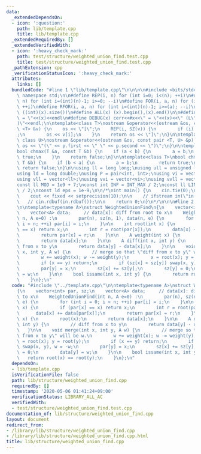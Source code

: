 ```yaml
---
data:
  _extendedDependsOn:
  - icon: ':question:'
    path: lib/template.cpp
    title: lib/template.cpp
  _extendedRequiredBy: []
  _extendedVerifiedWith:
  - icon: ':heavy_check_mark:'
    path: test/structure/weighted_union_find.test.cpp
    title: test/structure/weighted_union_find.test.cpp
  _pathExtension: cpp
  _verificationStatusIcon: ':heavy_check_mark:'
  attributes:
    links: []
  bundledCode: "#line 1 \"lib/template.cpp\"\n\n\n\n#include <bits/stdc++.h>\n\nusing\
    \ namespace std;\n\n#define REP(i, n) for (int i=0; i<(n); ++i)\n#define RREP(i,\
    \ n) for (int i=(int)(n)-1; i>=0; --i)\n#define FOR(i, a, n) for (int i=(a); i<(n);\
    \ ++i)\n#define RFOR(i, a, n) for (int i=(int)(n)-1; i>=(a); --i)\n\n#define SZ(x)\
    \ ((int)(x).size())\n#define ALL(x) (x).begin(),(x).end()\n\n#define DUMP(x) cerr<<#x<<\"\
    \ = \"<<(x)<<endl\n#define DEBUG(x) cerr<<#x<<\" = \"<<(x)<<\" (L\"<<__LINE__<<\"\
    )\"<<endl;\n\ntemplate<class T>\nostream &operator<<(ostream &os, const vector\
    \ <T> &v) {\n    os << \"[\";\n    REP(i, SZ(v)) {\n        if (i) os << \", \"\
    ;\n        os << v[i];\n    }\n    return os << \"]\";\n}\n\ntemplate<class T,\
    \ class U>\nostream &operator<<(ostream &os, const pair <T, U> &p) {\n    return\
    \ os << \"(\" << p.first << \" \" << p.second << \")\";\n}\n\ntemplate<class T>\n\
    bool chmax(T &a, const T &b) {\n    if (a < b) {\n        a = b;\n        return\
    \ true;\n    }\n    return false;\n}\n\ntemplate<class T>\nbool chmin(T &a, const\
    \ T &b) {\n    if (b < a) {\n        a = b;\n        return true;\n    }\n   \
    \ return false;\n}\n\nusing ll = long long;\nusing ull = unsigned long long;\n\
    using ld = long double;\nusing P = pair<int, int>;\nusing vi = vector<int>;\n\
    using vll = vector<ll>;\nusing vvi = vector<vi>;\nusing vvll = vector<vll>;\n\n\
    const ll MOD = 1e9 + 7;\nconst int INF = INT_MAX / 2;\nconst ll LINF = LLONG_MAX\
    \ / 2;\nconst ld eps = 1e-9;\n\n/*\nint main() {\n    cin.tie(0);\n    ios::sync_with_stdio(false);\n\
    \    cout << fixed << setprecision(10);\n\n    // ifstream in(\"in.txt\");\n \
    \   // cin.rdbuf(in.rdbuf());\n\n    return 0;\n}\n*/\n\n\n#line 2 \"lib/structure/weighted_union_find.cpp\"\
    \n\ntemplate<typename A>\nstruct WeightedUnionFind\n{\n    vector<int> par, sz;\n\
    \    vector<A> data;     // data[x]: diff from root to x\n    WeightedUnionFind(int\
    \ n, A e=0) :\n        par(n), sz(n, 1), data(n, e) {\n        for (int i = 0;\
    \ i < n; ++i) par[i] = i;\n    }\n\n    int root(int x) {\n        if (par[x]\
    \ == x) return x;\n        int r = root(par[x]);\n        data[x] += data[par[x]];\n\
    \        return par[x] = r;\n    }\n\n    A weight(int x) {\n        root(x);\n\
    \        return data[x];\n    }\n\n    A diff(int x, int y) {\n        // diff\
    \ from x to y\n        return data[y] - data[x];\n    }\n\n    void merge(int\
    \ x, int y, A w) {\n        // merge so that \"diff from x to y\" will be w.\n\
    \        w += weight(x); w -= weight(y);\n        x = root(x); y = root(y);\n\
    \        if (x == y) return;\n        if (sz[x] < sz[y]) swap(x, y), w = -w;\n\
    \        par[y] = x;\n        sz[x] += sz[y];\n        sz[y] = 0;\n        data[y]\
    \ = w;\n    }\n\n    bool issame(int x, int y) {\n        return root(x) == root(y);\n\
    \    }\n};\n"
  code: "#include \"../template.cpp\"\n\ntemplate<typename A>\nstruct WeightedUnionFind\n\
    {\n    vector<int> par, sz;\n    vector<A> data;     // data[x]: diff from root\
    \ to x\n    WeightedUnionFind(int n, A e=0) :\n        par(n), sz(n, 1), data(n,\
    \ e) {\n        for (int i = 0; i < n; ++i) par[i] = i;\n    }\n\n    int root(int\
    \ x) {\n        if (par[x] == x) return x;\n        int r = root(par[x]);\n  \
    \      data[x] += data[par[x]];\n        return par[x] = r;\n    }\n\n    A weight(int\
    \ x) {\n        root(x);\n        return data[x];\n    }\n\n    A diff(int x,\
    \ int y) {\n        // diff from x to y\n        return data[y] - data[x];\n \
    \   }\n\n    void merge(int x, int y, A w) {\n        // merge so that \"diff\
    \ from x to y\" will be w.\n        w += weight(x); w -= weight(y);\n        x\
    \ = root(x); y = root(y);\n        if (x == y) return;\n        if (sz[x] < sz[y])\
    \ swap(x, y), w = -w;\n        par[y] = x;\n        sz[x] += sz[y];\n        sz[y]\
    \ = 0;\n        data[y] = w;\n    }\n\n    bool issame(int x, int y) {\n     \
    \   return root(x) == root(y);\n    }\n};\n"
  dependsOn:
  - lib/template.cpp
  isVerificationFile: false
  path: lib/structure/weighted_union_find.cpp
  requiredBy: []
  timestamp: '2020-05-06 01:41:24+09:00'
  verificationStatus: LIBRARY_ALL_AC
  verifiedWith:
  - test/structure/weighted_union_find.test.cpp
documentation_of: lib/structure/weighted_union_find.cpp
layout: document
redirect_from:
- /library/lib/structure/weighted_union_find.cpp
- /library/lib/structure/weighted_union_find.cpp.html
title: lib/structure/weighted_union_find.cpp
---
```

